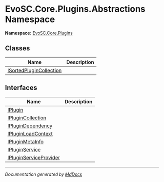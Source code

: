 ﻿<!--  
  <auto-generated>   
    The contents of this file were generated by a tool.  
    Changes to this file may be list if the file is regenerated  
  </auto-generated>   
-->

# EvoSC.Core.Plugins.Abstractions Namespace

**Namespace:** [EvoSC.Core.Plugins](../index.md)  

## Classes

| Name                                                        | Description |
| ----------------------------------------------------------- | ----------- |
| [ISortedPluginCollection](ISortedPluginCollection/index.md) |             |

## Interfaces

| Name                                                      | Description |
| --------------------------------------------------------- | ----------- |
| [IPlugin](IPlugin/index.md)                               |             |
| [IPluginCollection](IPluginCollection/index.md)           |             |
| [IPluginDependency](IPluginDependency/index.md)           |             |
| [IPluginLoadContext](IPluginLoadContext/index.md)         |             |
| [IPluginMetaInfo](IPluginMetaInfo/index.md)               |             |
| [IPluginService](IPluginService/index.md)                 |             |
| [IPluginServiceProvider](IPluginServiceProvider/index.md) |             |

___

*Documentation generated by [MdDocs](https://github.com/ap0llo/mddocs)*
